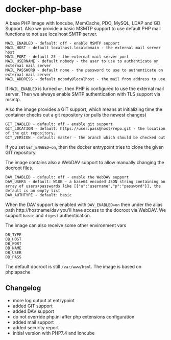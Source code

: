 # docker-php-base

A base PHP Image with Ioncube, MemCache, PDO, MySQL, LDAP and GD Support. 
Also we provide a basic MSMTP support to use default PHP mail functions to not use localhost SMTP server.

    MAIL_ENABLED - default: off - enable MSMTP support
    MAIL_HOST - default localhost.localdomain - the external mail server host
    MAIL_PORT - default 25 - the external mail server port
    MAIL_USERNAME - default nobody - the user to use to authenticate on external mail server
    MAIL_PASSWORD - default none - the password to use to authenticate on external mail server
    MAIL_ADDRESS - default nobody@localhost - the mail from address to use

If `MAIL_ENABLED` is turned `on`, then PHP is configured to use the external mail server. Then we always enable SMTP authentication with TLS support via msmtp.

Also the image provides a GIT support, which means at initializing time the container checks out a git repository (or pulls the newest changes)

    GIT_ENABLED - default: off - enable git support
    GIT_LOCATION - default: https://user:pass@host/repo.git - the location of the git repository.
    GIT_VERSION - default: master - the branch which should be checked out

If you set `GET_ENABED=on`, then the docker entrypoint tries to clone the given GIT repository.

The image contains also a WebDAV support to allow manually changing the docroot files.

    DAV_ENABLED - default: off - enable the WebDAV support
    DAV_USERS - default: W10K - a base64 encoded JSON string containing an array of users+passwords like [{"u":"username","p":"password"}], the default is an empty list
    DAV_AUTHTYPE - default: basic

When the DAV support is enabled with `DAV_ENABLED=on` then under the alias path http://hostname/dav you'll have access to the docroot via WebDAV. We support `basic` and `digest` authentication.

The image can also receive some other environment vars

    DB_TYPE
    DB_HOST
    DB_PORT
    DB_NAME
    DB_USER
    DB_PASS

The default docroot is still `/var/www/html`. The image is based on php:apache

## Changelog

- more log output at entrypoint
- added GIT support
- added DAV support
- do not override php.ini after php extensions configuration
- added mail support
- added security report
- initial version with PHP7.4 and Ioncube
